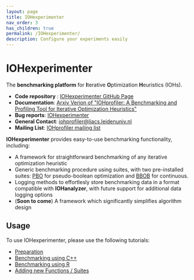 ```yaml
---
layout: page
title: IOHexperimenter
nav_order: 3
has_children: true
permalink: /IOHexperimenter/
description: Configure your experiments easily
---
```


IOHexperimenter
============================================

The __benchmarking platform__ for <b>I</b>terative <b>O</b>ptimization <b>H</b>euristics (IOHs).

* __Code repository__ : [IOHexperimenter GitHub Page](https://github.com/IOHprofiler/IOHexperimenter)
* __Documentation__: [Arxiv Verion of "IOHprofiler: A Benchmarking and Profiling Tool for Iterative Optimization Heuristics"](https://arxiv.org/abs/1810.05281)
* __Bug reports__: [IOHexperimenter](https://github.com/IOHprofiler/IOHexperimenter/issues)
* __General Contact__: [iohprofiler@liacs.leidenuniv.nl](mailto:iohprofiler@liacs.leidenuniv.nl)
* __Mailing List__: [IOHprofiler mailing list](https://lists.leidenuniv.nl/mailman/listinfo/iohprofiler)

<b>IOHexperimenter</b> provides easy-to-use benchmarking functionality, including:
* A framework for straightforward benchmarking of any iterative optimization heuristic
* Generic benchmarking procedure using suites, with two pre-installed suites: [PBO](Benchmark/) for pseudo-boolean optimization and [BBOB](https://coco.gforge.inria.fr/downloads/download16.00/bbobdocfunctions.pdf) for continuous.
* Logging methods to effortlesly store benchmarking data in a format compatible with __IOHanalyzer__, with future support for additional data logging options
* (__Soon to come__) A framework which significantly simplifies algorithm design

## Usage

To use IOHexperimenter, please use the following tutorials:
* [Preparation](Preparation/)
* [Benchmarking using C++](Cpp/)
* [Benchmarking using R](R/)
* [Adding new Functions / Suites](Adding-Functions/)

<!-- <b>IOHexperimenter</b> is <i>built on</i>:

* `C++` (tested on `gcc 5.4.0`)
* `boost.filesystem` library for logging files.

<b>IOHexperimenter</b> is available for:

* `C++` on [GitHub](https://github.com/IOHprofiler)
* `R`, as a package on [GitHub](https://github.com/IOHprofiler/IOHexperimenter/tree/R) (or on on CRAN in the future)
* `Python` (under development)
* `Java` (at a later date) -->

<!-- #### Using IOHexperimenter in C++

If you are using the tool for the first time, please download or clone this branch and run `make` at the root directory of the project. After running `make` to compile,
* object files will be generated in `build/c/obj`
* three exectuable files will be generated in `build/c/bin`

Afterwards, you can use the folder `build/c` and use the `Makefile` therein for your experiments.
For more details of how to use the `C++` version, please visit [this page](/IOHexperimenter/Experiments/).

#### Using IOHexperimenter in R
For the use of `R`, please visit [R branch](https://github.com/IOHprofiler/IOHexperimenter/tree/R).

### Creating test problems

Benchmarking problems in __IOHexperimenter__ are easy to create yourself. We provide support for any input type and any number of real-valued objectives. For a more detailed guidline of how to define a benchmarking problem within IOHexperimenter, please visit [this page](/IOHexperimenter/AddingProblems/).

### Configuring test suites
Suites are collections of benchmarking problems. By including problems into a suite, it is easier for users to maintain their experiments. If you create a set of similar problems, it is recommended to create a suite to collect them together, which can be done effortlesly within the IOHexperimenter. For detailed steps of creating and using suites, please visit [this page](/src/Suites). -->